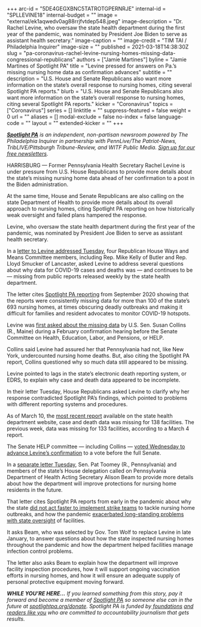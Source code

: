 +++
arc-id = "5DE4GEGXBNC5TATROTGPERNRJE"
internal-id = "SPLLEVINE18"
internal-budget = ""
image = "external/ek1aqwedv0ag88rrjfvtdep548.jpeg"
image-description = "Dr. Rachel Levine, who oversaw the state health department during the first year of the pandemic, was nominated by President Joe Biden to serve as assistant health secretary."
image-caption = ""
image-credit = "TIM TAI / Philadelphia Inquirer"
image-size = ""
published = 2021-03-18T14:38:30Z
slug = "pa-coronavirus-rachel-levine-nursing-homes-missing-data-congressional-republicans"
authors = ["Jamie Martines"]
byline = "Jamie Martines of Spotlight PA"
title = "Levine pressed for answers on Pa.’s missing nursing home data as confirmation advances"
subtitle = ""
description = "U.S. House and Senate Republicans also want more information on the state’s overall response to nursing homes, citing several Spotlight PA reports."
blurb = "U.S. House and Senate Republicans also want more information on the state’s overall response to nursing homes, citing several Spotlight PA reports."
kicker = "Coronavirus"
topics = ["Coronavirus"]
series = []
linktitle = ""
suppress-featured = false
weight = 0
url = ""
aliases = []
modal-exclude = false
no-index = false
language-code = ""
layout = ""
extended-kicker = ""
+++

<a href="https://www.spotlightpa.org/"><i><b>Spotlight PA</b></i></a><i> is an independent, non-partisan newsroom powered by The Philadelphia Inquirer in partnership with PennLive/The Patriot-News, TribLIVE/Pittsburgh Tribune-Review, and WITF Public Media. </i><a href="https://www.spotlightpa.org/newsletters"><i>Sign up for our free newsletters</i></a><i>.</i>

HARRISBURG — Former Pennsylvania Health Secretary Rachel Levine is under pressure from U.S. House Republicans to provide more details about the state’s missing nursing home data ahead of her confirmation to a post in the Biden administration.

At the same time, House and Senate Republicans are also calling on the state Department of Health to provide more details about its overall approach to nursing homes, citing Spotlight PA reporting on how historically weak oversight and failed plans hampered the response.

Levine, who oversaw the state health department during the first year of the pandemic, was nominated by President Joe Biden to serve as assistant health secretary.

<script src="https://www.spotlightpa.org/embed.js" async></script><div data-spl-embed-version="1" data-spl-src="https://www.spotlightpa.org/embeds/newsletter/"></div>

In a <a href="https://gop-waysandmeans.house.gov/wp-content/uploads/2021/03/FINAL-2021.03.15-Ltr-to-Dr.-Rachel-Levine.pdf">letter to Levine addressed Tuesday</a>, four Republican House Ways and Means Committee members, including Rep. Mike Kelly of Butler and Rep. Lloyd Smucker of Lancaster, asked Levine to address several questions about why data for COVID-19 cases and deaths was — and continues to be — missing from public reports released weekly by the state health department.

The letter cites <a href="https://www.spotlightpa.org/news/2020/09/pa-nursing-home-coronavirus-deaths-cases-public-data-missing/">Spotlight PA reporting</a> from September 2020 showing that the reports were consistently missing data for more than 100 of the state’s 693 nursing homes, at times obscuring deadly outbreaks and making it difficult for families and resident advocates to monitor COVID-19 hotspots.

Levine was <a href="https://www.spotlightpa.org/news/2021/02/rachel-levine-pennsylvania-nursing-homes-data-joe-biden-senate-confirmation/">first asked about the missing data</a> by U.S. Sen. Susan Collins (R., Maine) during a February confirmation hearing before the Senate Committee on Health, Education, Labor, and Pensions, or HELP.

Collins said Levine had assured her that Pennsylvania had not, like New York, undercounted nursing home deaths. But, also citing the Spotlight PA report, Collins questioned why so much data still appeared to be missing.

Levine pointed to lags in the state’s electronic death reporting system, or EDRS, to explain why case and death data appeared to be incomplete.

In their letter Tuesday, House Republicans asked Levine to clarify why her response contradicted Spotlight PA’s findings, which pointed to problems with different reporting systems and procedures.

As of March 10, the <a href="https://www.health.pa.gov/topics/disease/coronavirus/Pages/LTCF-Data.aspx">most recent report</a> available on the state health department website, case and death data was missing for 138 facilities. The previous week, data was missing for 133 facilities, according to a March 4 report.

The Senate HELP committee — including Collins — <a href="https://www.nytimes.com/2021/03/17/us/politics/biden-department-of-health-human-services.html">voted Wednesday to advance Levine’s confirmation</a> to a vote before the full Senate.

In a <a href="https://www.toomey.senate.gov/imo/media/doc/2021_03_16_Toomey_Smucker_Nursing_Homes.pdf">separate letter Tuesday</a>, Sen. Pat Toomey (R., Pennsylvania) and members of the state’s House delegation called on Pennsylvania Department of Health Acting Secretary Alison Beam to provide more details about how the department will improve protections for nursing home residents in the future.

<script src="https://www.spotlightpa.org/embed.js" async></script><div data-spl-embed-version="1" data-spl-src="https://www.spotlightpa.org/embeds/donate/?teaser_text=If%20you%20learned%20something%20from%20this%20report%2C%20pay%20it%20forward%20and%20become%20a%20member%20of%20Spotlight%20PA%20so%20someone%20else%20can%20in%20the%20future.&cta_text=CLICK%20TO%20CONTRIBUTE&eyebrow_text=WHILE%20YOU'RE%20HERE..."></div>

That letter cites Spotlight PA reports from early in the pandemic about why the state <a href="https://www.spotlightpa.org/news/2020/05/pennsylvania-coronavirus-nursing-homes-plan-quick-strike-teams/">did not act faster to implement strike teams</a> to tackle nursing home outbreaks, and how the pandemic <a href="https://www.spotlightpa.org/news/2020/06/pennsylvania-coronavirus-nursing-homes-staffing-audits-problems-deaths/">exacerbated long-standing problems with state oversight</a> of facilities.

It asks Beam, who was selected by Gov. Tom Wolf to replace Levine in late January, to answer questions about how the state inspected nursing homes throughout the pandemic and how the department helped facilities manage infection control problems.

The letter also asks Beam to explain how the department will improve facility inspection procedures, how it will support ongoing vaccination efforts in nursing homes, and how it will ensure an adequate supply of personal protective equipment moving forward.

<i><b>WHILE YOU’RE HERE...</b></i><i> If you learned something from this story, pay it forward and become a member of </i><a href="https://www.spotlightpa.org/"><i>Spotlight PA</i></a><i> so someone else can in the future at </i><a href="http://spotlightpa.org/donate"><i>spotlightpa.org/donate</i></a><i>. Spotlight PA is funded by</i><a href="https://www.spotlightpa.org/support"><i> foundations</i></a><i> </i><a href="https://www.spotlightpa.org/support"><i>and readers like you</i></a><i> who are committed to accountability journalism that gets results.</i>

